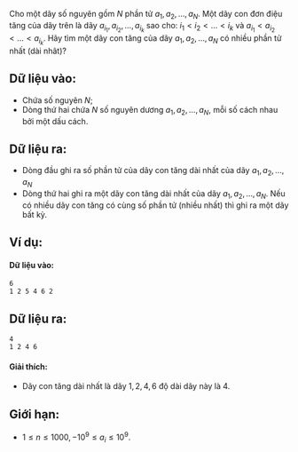 Cho một dãy số nguyên gồm $N$ phần tử $a_1, a_2, …, a_N$. Một dãy con đơn điệu tăng của dãy trên là dãy $a_{i_1}, a_{i_2}, …, a_{i_k}$ sao cho: $i_1 < i_2 < … < i_k$ và $a_{i_1} < a_{i_2} < … < a_{i_k}$. Hãy tìm một dãy con tăng của dãy $a_1, a_2, …, a_N$ có nhiều phần tử nhất (dài nhât)?

## Dữ liệu vào:
- Chứa số nguyên $N$;
- Dòng thứ hai chứa $N$ số nguyên dương $a_1, a_2, …, a_N$, mỗi số cách nhau bởi một dấu cách.

## Dữ liệu ra:
- Dòng đầu ghi ra số phần tử của dãy con tăng dài nhất của dãy $a_1, a_2, …, a_N$
- Dòng thứ hai ghi ra một dãy con tăng dài nhất của dãy $a_1, a_2, …, a_N$. Nếu có nhiều dãy con tăng có cùng số phần tử (nhiều nhất) thì ghi ra một dãy bất kỳ.

## Ví dụ:
#### Dữ liệu vào:
```
6
1 2 5 4 6 2
```

## Dữ liệu ra:
```
4
1 2 4 6
```

#### Giải thích:
- Dãy con tăng dài nhất là dãy $1, 2, 4, 6$ độ dài dãy này là $4$.

## Giới hạn:
- $1 ≤ n ≤ 1000, -10^9 ≤ a_i ≤ 10^9$.